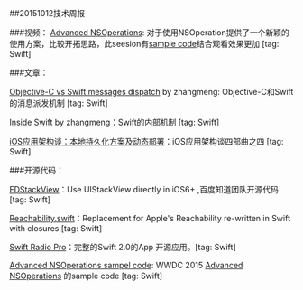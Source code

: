 ##20151012技术周报

###视频：
[Advanced NSOperations](https://developer.apple.com/videos/play/wwdc2015-226/): 对于使用NSOperation提供了一个新颖的使用方案，比较开拓思路，此seesion有[sample code](https://developer.apple.com/sample-code/wwdc/2015/downloads/Advanced-NSOperations.zip)结合观看效果更加 [tag: Swift]



###文章：

[Objective-C vs Swift messages dispatch](http://blog.untitledkingdom.co.uk/obj-c-vs-swift/) by zhangmeng: Objective-C和Swift的消息派发机制 [tag: Swift]

[Inside Swift](http://www.eswick.com/2014/06/inside-swift/) by zhangmeng：Swift的内部机制 [tag: Swift]

[iOS应用架构谈：本地持久化方案及动态部署](http://casatwy.com/iosying-yong-jia-gou-tan-ben-di-chi-jiu-hua-fang-an-ji-dong-tai-bu-shu.html)：iOS应用架构谈四部曲之四 [tag: Swift]


###开源代码：

[FDStackView](https://github.com/forkingdog/FDStackView)：Use UIStackView directly in iOS6+ ,百度知道团队开源代码 [tag: Swift]

[Reachability.swift](https://github.com/ashleymills/Reachability.swift)：Replacement for Apple's Reachability re-written in Swift with closures.[tag: Swift]

[Swift Radio Pro](https://github.com/swiftcodex/Swift-Radio-Pro)：完整的Swift 2.0的App 开源应用。[tag: Swift]

[Advanced NSOperations sampel code](https://developer.apple.com/sample-code/wwdc/2015/downloads/Advanced-NSOperations.zip): WWDC 2015 [Advanced NSOperations](https://developer.apple.com/videos/play/wwdc2015-226/) 的sample code  [tag: Swift]
